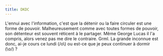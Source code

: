 ```yaml
---
title: DKDC
---
```


L'ennui avec l'information, c'est que la détenir ou la faire circuler est une
forme de pouvoir. Malheureusement comme avec toutes formes de pouvoir, son
détenteur est souvent réticent à le partager. Même George Lucas il l'a
compris, alors venez pas me dire le contraire. Grml. La grande inconnue est
donc, ai-je cours ce lundi (/o\\) ou est-ce que je peux continuer à dormir
(\o/) ?

